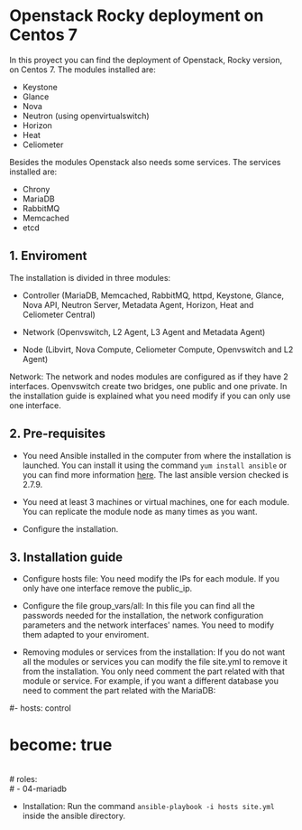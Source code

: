 # Openstack Rocky deployment on Centos 7
In this proyect you can find the deployment of Openstack, Rocky version, on Centos 7. The modules installed are:
- Keystone
- Glance
- Nova
- Neutron (using openvirtualswitch)
- Horizon
- Heat
- Celiometer

Besides the modules Openstack also needs some services. The services installed are:
- Chrony
- MariaDB
- RabbitMQ
- Memcached
- etcd

## 1. Enviroment
The installation is divided in three modules:
- Controller (MariaDB, Memcached, RabbitMQ, httpd, Keystone, Glance, Nova API, Neutron Server, Metadata Agent, Horizon, Heat and Celiometer Central)

- Network (Openvswitch, L2 Agent, L3 Agent and Metadata Agent)

- Node (Libvirt, Nova Compute, Celiometer Compute, Openvswitch and L2 Agent)

Network: The network and nodes modules are configured as if they have 2 interfaces. Openvswitch create two bridges, one public and one private. In the installation guide is explained what you need modify if you can only use one interface.

## 2. Pre-requisites
- You need Ansible installed in the computer from where the installation is launched. You can install it using the command `yum install ansible` or you can find more information [here](https://docs.ansible.com/ansible/latest/installation_guide/intro_installation.html?extIdCarryOver=true&sc_cid=701f2000001OH7YAAW#latest-release-via-dnf-or-yum). The last ansible version checked is 2.7.9.

- You need at least 3 machines or virtual machines, one for each module. You can replicate the module node as many times as you want.

- Configure the installation.

## 3. Installation guide
- Configure hosts file: You need modify the IPs for each module. If you only have one interface remove the public_ip.

- Configure the file group_vars/all: In this file you can find all the passwords needed for the installation, the network configuration parameters and the network interfaces' names. You need to modify them adapted to your enviroment.

- Removing modules or services from the installation: If you do not want all the modules or services you can modify the file site.yml to remove it from the installation. You only need comment the part related with that module or service. For example, if you want a different database you need to comment the part related with the MariaDB:

#- hosts: control
<br />
#  become: true
<br />
#  roles:
<br />
#    - 04-mariadb

- Installation: Run the command `ansible-playbook -i hosts site.yml` inside the ansible directory.
